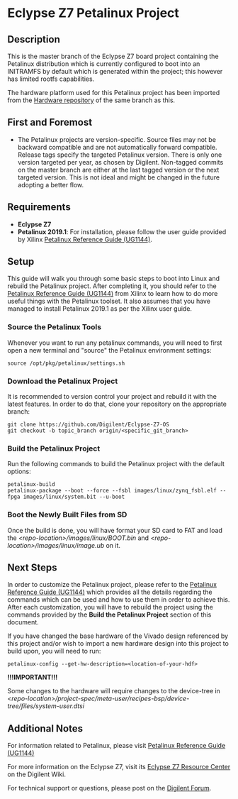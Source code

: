 # Eclypse Z7 Petalinux Project

## Description

This is the master branch of the Eclypse Z7 board project containing the Petalinux distribution which is currently configured to boot into an INITRAMFS by default which is generated within the project; this however has limited rootfs capabilities.

The hardware platform used for this Petalinux project has been imported from the [Hardware repository](https://github.com/Digilent/Eclypse-Z7-HW/) of the same branch as this.

## First and Foremost

* The Petalinux projects are version-specific. Source files may not be backward compatible and are not automatically forward compatible. Release tags specify the targeted Petalinux version. There is only one version targeted per year, as chosen by Digilent. Non-tagged commits on the master branch are either at the last tagged version or the next targeted version. This is not ideal and might be changed in the future adopting a better flow.

## Requirements

* **Eclypse Z7**
* **Petalinux 2019.1**: For installation, please follow the user guide provided by Xilinx [Petalinux Reference Guide (UG1144)](https://www.xilinx.com/support/documentation/sw_manuals/xilinx2019_1/ug1144-petalinux-tools-reference-guide.pdf).

## Setup

This guide will walk you through some basic steps to boot into Linux and rebuild the Petalinux project. After completing it, you should refer to the [Petalinux Reference Guide (UG1144)](https://www.xilinx.com/support/documentation/sw_manuals/xilinx2019_1/ug1144-petalinux-tools-reference-guide.pdf) from Xilinx to learn how to do more useful things with the Petalinux toolset. It also assumes that you have managed to install Petalinux 2019.1 as per the Xilinx user guide.

### Source the Petalinux Tools

Whenever you want to run any petalinux commands, you will need to first open a new terminal and "source" the Petalinux environment settings:

```
source /opt/pkg/petalinux/settings.sh
```

### Download the Petalinux Project

It is recommended to version control your project and rebuild it with the latest features. In order to do that, clone your repository on the appropriate branch:
```
git clone https://github.com/Digilent/Eclypse-Z7-OS
git checkout -b topic_branch origin/<specific_git_branch>
```

### Build the Petalinux Project

Run the following commands to build the Petalinux project with the default options:

```
petalinux-build
petalinux-package --boot --force --fsbl images/linux/zynq_fsbl.elf --fpga images/linux/system.bit --u-boot
```

### Boot the Newly Built Files from SD

Once the build is done, you will have format your SD card to FAT and load the *\<repo-location\>/images/linux/BOOT.bin* and *\<repo-location\>/images/linux/image.ub* on it.

## Next Steps

In order to customize the Petalinux project, please refer to the [Petalinux Reference Guide (UG1144)](https://www.xilinx.com/support/documentation/sw_manuals/xilinx2019_1/ug1144-petalinux-tools-reference-guide.pdf) which provides all the details regarding the commands which can be used and how to use them in order to achieve this. After each customization, you will have to rebuild the project using the commands provided by the **Build the Petalinux Project** section of this document.

If you have changed the base hardware of the Vivado design referenced by this project and/or wish to import a new hardware design into this project to build upon, you will need to run:
```
petalinux-config --get-hw-description=<location-of-your-hdf>
```

**!!!IMPORTANT!!!**

Some changes to the hardware will require changes to the device-tree in *\<repo-location\>/project-spec/meta-user/recipes-bsp/device-tree/files/system-user.dtsi*

## Additional Notes

For information related to Petalinux, please visit [Petalinux Reference Guide (UG1144)](https://www.xilinx.com/support/documentation/sw_manuals/xilinx2019_1/ug1144-petalinux-tools-reference-guide.pdf)

For more information on the Eclypse Z7, visit its [Eclypse Z7 Resource Center](https://reference.digilentinc.com/reference/programmable-logic/eclypse-z7/start) on the Digilent Wiki.

For technical support or questions, please post on the [Digilent Forum](https://forum.digilentinc.com).
